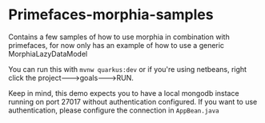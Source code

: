 # Primefaces-morphia-samples
Contains a few samples of how to use morphia in combination with primefaces, for now only has an example of how to use a generic MorphiaLazyDataModel

You can run this with ```mvnw quarkus:dev``` or if you're using netbeans, right click the project--->goals--->RUN.

Keep in mind, this demo expects you to have a local mongodb instace running on port 27017 without authentication configured. If you want to use authentication, please configure the connection in  ```AppBean.java```
